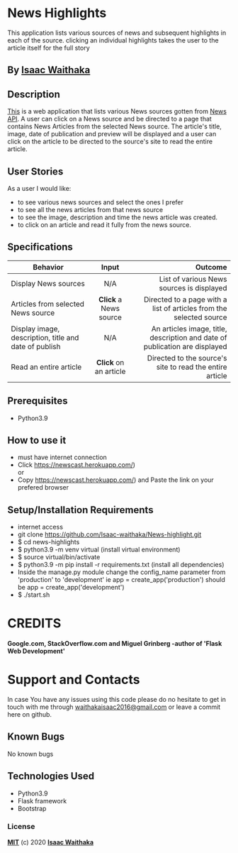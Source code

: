 # News Highlights

This application lists various sources of news and subsequent highlights in each of the source. clicking an individual highlights takes the user to the article itself for the full story

## By **[Isaac Waithaka](https://github.com/Isaac-waithaka)**

## Description 
[This](https://newscast.herokuapp.com/) is a web application that lists various News sources gotten from [News API](https://newsapi.org/). A user can click on a News source and be directed to a page that contains News Articles from the selected News source. The article's title, image, date of publication and preview will be displayed and a user can click on the article to be directed to the source's site to read the entire article.

## User Stories
As a user I would like:
* to see various news sources and select the ones I prefer
* to see all the news articles from that news source
* to see the image, description and time the news article was created.
* to click on an article and read it fully from the news source.

## Specifications
| Behavior        | Input           | Outcome  |
| ------------- |:-------------:| -----:|
| Display News sources | N/A | List of various News sources is displayed |
| Articles from selected News source | **Click** a News source | Directed to a page with a list of articles from the selected source |
| Display image, description, title and date of publish | N/A | An articles image, title, description and date of publication are displayed |
| Read an entire article | **Click** on an article | Directed to the source's site to read the entire article |

## Prerequisites
* Python3.9

## How to use it
* must have internet connection
* Click https://newscast.herokuapp.com/) <br/>
  or <br/>
* Copy https://newscast.herokuapp.com/) and  Paste the link on your prefered browser


## Setup/Installation Requirements
* internet access
* git clone https://github.com/Isaac-waithaka/News-highlight.git
* $ cd news-highlights
* $ python3.9 -m venv virtual (install virtual environment)
* $ source virtual/bin/activate
* $ python3.9 -m pip install -r requirements.txt (install all dependencies)
* Inside the manage.py module change the config_name parameter from 'production' to 'development' ie app = create_app('production') should be app = create_app('development')
* $ ./start.sh

# CREDITS

#### Google.com, StackOverflow.com and Miguel Grinberg -author of 'Flask Web Development'


# Support and Contacts

In case You have any issues using this code please do no hesitate to get in touch with me through waithakaisaac2016@gmail.com or leave a commit here on github.

## Known Bugs

No known bugs

## Technologies Used
- Python3.9
- Flask framework
- Bootstrap

### License

**[MIT](./LICENSE)** (c) 2020 **[Isaac Waithaka](https://Isaac-waithaka.github.io)**
